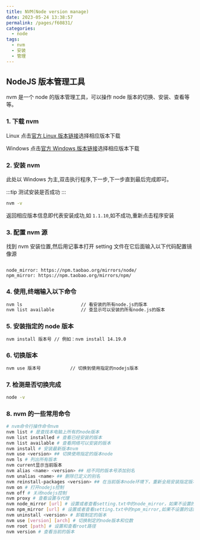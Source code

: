```yaml
---
title: NVM(Node version manage)
date: 2023-05-24 13:38:57
permalink: /pages/f60831/
categories:
  - node
tags:
  - nvm
  - 安装
  - 管理
---
```


## NodeJS 版本管理工具

nvm 是一个 node 的版本管理工具，可以操作 node 版本的切换、安装、查看等等。

### 1. 下载 nvm

Linux 点击[官方 Linux 版本链接](https://github.com/nvm-sh/nvm/tags)选择相应版本下载

Windows 点击[官方 Windows 版本链接](https://github.com/coreybutler/nvm-windows/tags)选择相应版本下载

### 2. 安装 nvm

此处以 Windows 为主,双击执行程序,下一步,下一步直到最后完成即可。

:::tip 测试安装是否成功
:::

```bash
nvm -v
```

返回相应版本信息即代表安装成功,如 `1.1.10`,如不成功,重新点击程序安装

### 3. 配置 nvm 源

找到 nvm 安装位置,然后用记事本打开 setting 文件在它后面输入以下代码配置镜像源

```

node_mirror: https://npm.taobao.org/mirrors/node/
npm_mirror: https://npm.taobao.org/mirrors/npm/

```

### 4. 使用,终端输入以下命令

```bash
nvm ls                      // 看安装的所有node.js的版本
nvm list available          // 查显示可以安装的所有node.js的版本
```

### 5. 安装指定的 node 版本

```bash
nvm install 版本号 // 例如：nvm install 14.19.0
```

### 6. 切换版本

```bash
nvm use 版本号           // 切换到使用指定的nodejs版本
```

### 7. 检测是否切换完成

```bash
node -v
```

### 8. nvm 的一些常用命令

```bash
# nvm命令行操作命令nvm
nvm list # 是查找本电脑上所有的node版本
nvm list installed # 查看已经安装的版本
nvm list available # 查看网络可以安装的版本
nvm install # 安装最新版本nvm
nvm use <version> ## 切换使用指定的版本node
nvm ls # 列出所有版本
nvm current显示当前版本
nvm alias <name> <version> ## 给不同的版本号添加别名
nvm unalias <name> ## 删除已定义的别名
nvm reinstall-packages <version> ## 在当前版本node环境下，重新全局安装指定版本号的npm包
nvm on # 打开nodejs控制
nvm off # 关闭nodejs控制
nvm proxy # 查看设置与代理
nvm node_mirror [url] # 设置或者查看setting.txt中的node_mirror，如果不设置的默认是 https://nodejs.org/dist/
nvm npm_mirror [url] # 设置或者查看setting.txt中的npm_mirror,如果不设置的话默认的是： https://github.com/npm/npm/archive/.
nvm uninstall <version> # 卸载制定的版本
nvm use [version] [arch] # 切换制定的node版本和位数
nvm root [path] # 设置和查看root路径
nvm version # 查看当前的版本
```
